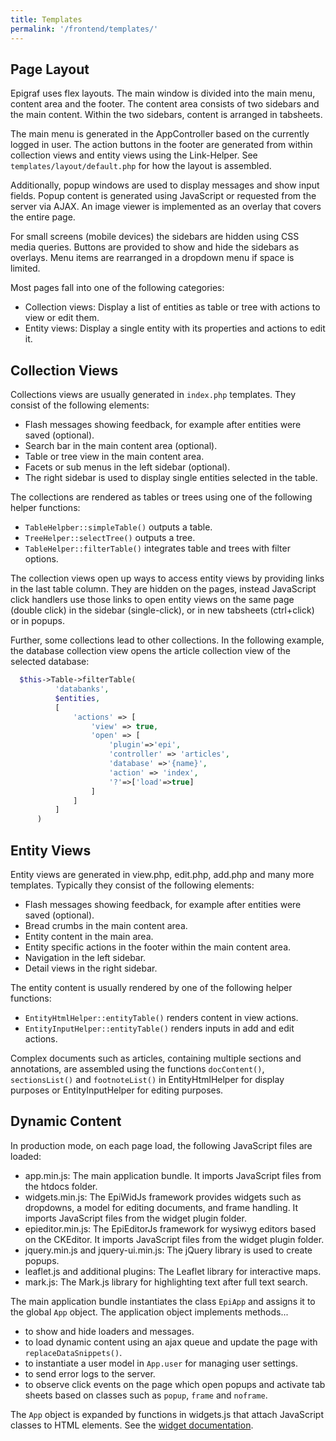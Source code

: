 ```yaml
---
title: Templates
permalink: '/frontend/templates/'
---
```


## Page Layout

Epigraf uses flex layouts. The main window is divided into the main menu, content area and the footer.
The content area consists of two sidebars and the main content.
Within the two sidebars, content is arranged in tabsheets.

The main menu is generated in the AppController based on the currently logged in user.
The action buttons in the footer are generated from within collection views and entity views
using the Link-Helper. See `templates/layout/default.php` for how the layout is assembled.

Additionally, popup windows are used to display messages and show input fields.
Popup content is generated using JavaScript or requested from the server via AJAX.
An image viewer is implemented as an overlay that covers the entire page.

For small screens (mobile devices) the sidebars are hidden using CSS media queries.
Buttons are provided to show and hide the sidebars as overlays.
Menu items are rearranged in a dropdown menu if space is limited.

Most pages fall into one of the following categories:
- Collection views: Display a list of entities as table or tree with actions to view or edit them.
- Entity views: Display a single entity with its properties and actions to edit it.

## Collection Views

Collections views are usually generated in `index.php` templates.
They consist of the following elements:

- Flash messages showing feedback, for example after entities were saved (optional).
- Search bar in the main content area (optional).
- Table or tree view in the main content area.
- Facets or sub menus in the left sidebar (optional).
- The right sidebar is used to display single entities selected in the table.

The collections are rendered as tables or trees using one of the following helper functions:

- `TableHelpber::simpleTable()` outputs a table.
- `TreeHelper::selectTree()` outputs a tree.
- `TableHelper::filterTable()` integrates table and trees with filter options.


The collection views open up ways to access entity views by providing links in the last table column.
They are hidden on the pages, instead JavaScript click handlers use those links
to open entity views on the same page (double click) in the sidebar (single-click),
or in new tabsheets (ctrl+click) or in popups.

Further, some collections lead to other collections. In the following example,
the database collection view opens the article collection view of the selected database:

```php
  $this->Table->filterTable(
          'databanks',
          $entities,
          [
              'actions' => [
                  'view' => true,
                  'open' => [
                      'plugin'=>'epi',
                      'controller' => 'articles',
                      'database' =>'{name}',
                      'action' => 'index',
                      '?'=>['load'=>true]
                  ]
              ]
          ]
      )
```


## Entity Views

Entity views are generated in view.php, edit.php, add.php and many more templates.
Typically they consist of the following elements:

- Flash messages showing feedback, for example after entities were saved (optional).
- Bread crumbs in the main content area.
- Entity content in the main area.
- Entity specific actions in the footer within the main content area.
- Navigation in the left sidebar.
- Detail views in the right sidebar.

The entity content is usually rendered by one of the following helper functions:
- `EntityHtmlHelper::entityTable()` renders content in view actions.
- `EntityInputHelper::entityTable()` renders inputs in add and edit actions.

Complex documents such as articles, containing multiple sections and annotations, are assembled using
the functions `docContent()`, `sectionsList()` and `footnoteList()` in EntityHtmlHelper
for display purposes or EntityInputHelper for editing purposes.

## Dynamic Content

In production mode, on each page load, the following JavaScript files are loaded:

- app.min.js: The main application bundle. It imports JavaScript files from the htdocs folder.
- widgets.min.js: The EpiWidJs framework provides widgets such as dropdowns,
  a model for editing documents, and frame handling.
  It imports JavaScript files from the widget plugin folder.
- epieditor.min.js: The EpiEditorJs framework for wysiwyg editors based on the CKEditor.
  It imports JavaScript files from the widget plugin folder.
- jquery.min.js and jquery-ui.min.js: The jQuery library is used to create popups.
- leaflet.js and additional plugins: The Leaflet library for interactive maps.
- mark.js: The Mark.js library for highlighting text after full text search.

The main application bundle instantiates the class `EpiApp`
and assigns it to the global `App` object.
The application object implements methods...

- to show and hide loaders and messages.
- to load dynamic content using an ajax queue and update the page with `replaceDataSnippets()`.
- to instantiate a user model in `App.user` for managing user settings.
- to send error logs to the server.
- to observe click events on the page which open popups and activate tab sheets
  based on classes such as `popup`, `frame` and `noframe`.

The `App` object is expanded by functions in widgets.js
that attach JavaScript classes to HTML elements.
See the [widget documentation](/frontend/widgets).
